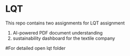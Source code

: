 # LQT
This repo contains two assignments for LQT assignment 

1. AI-powered PDF document understanding
2. sustainability dashboard for the textile company

#For detailed open lqt folder
